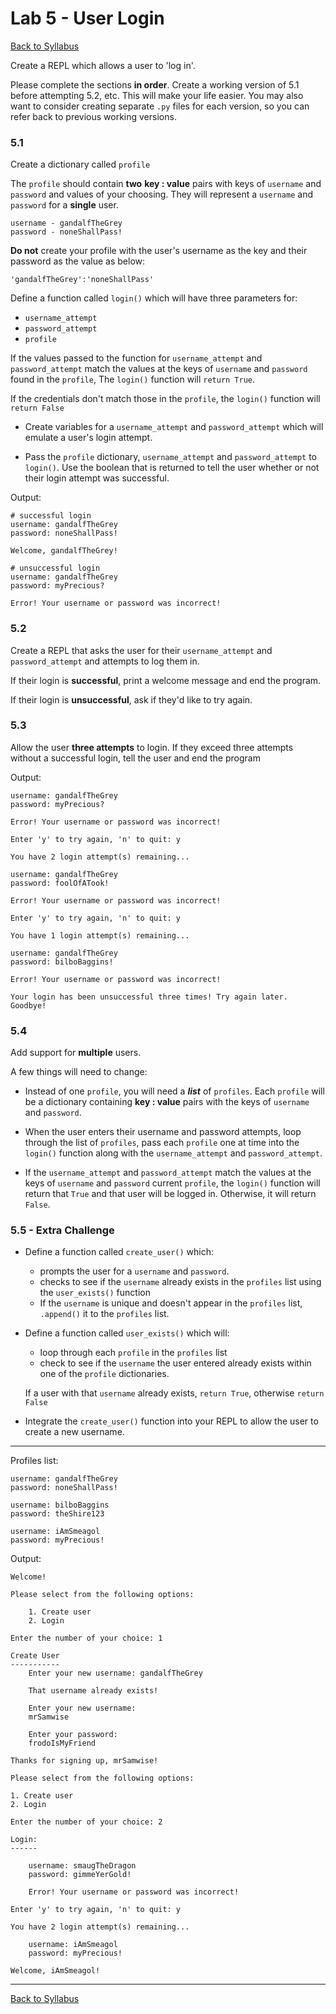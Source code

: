 # <a id="top"></a>Lab 5 - User Login

[Back to Syllabus](https://github.com/PdxCodeGuild/Programming102#top)

Create a REPL which allows a user to 'log in'.

Please complete the sections **in order**. Create a working version of 5.1 before attempting 5.2, etc. This will make your life easier. You may also want to consider creating separate `.py` files for each version, so you can refer back to previous working versions.

### **5.1**

Create a dictionary called `profile`

The `profile` should contain **two** **key : value** pairs with keys of `username` and `password` and values of your choosing. They will represent a `username` and `password` for a **single** user.

    username - gandalfTheGrey
    password - noneShallPass!

**Do not** create your profile with the user's username as the key and their password as the value as below:

    'gandalfTheGrey':'noneShallPass'

Define a function called `login()` which will have three parameters for:

- `username_attempt`
- `password_attempt`
- `profile`

If the values passed to the function for `username_attempt` and `password_attempt` match the values at the keys of `username` and `password` found in the `profile`, The `login()` function will `return True`.

If the credentials don't match those in the `profile`, the `login()` function will `return False`

- Create variables for a `username_attempt` and `password_attempt` which will emulate a user's login attempt.

- Pass the `profile` dictionary, `username_attempt` and `password_attempt` to `login()`. Use the boolean that is returned to tell the user whether or not their login attempt was successful.

Output:
```
# successful login
username: gandalfTheGrey
password: noneShallPass!

Welcome, gandalfTheGrey!

# unsuccessful login
username: gandalfTheGrey
password: myPrecious?

Error! Your username or password was incorrect!
```
### **5.2**

Create a REPL that asks the user for their `username_attempt` and `password_attempt` and attempts to log them in.

If their login is **successful**, print a welcome message and end the program.

If their login is **unsuccessful**, ask if they'd like to try again.

### **5.3**

Allow the user **three attempts** to login. If they exceed three attempts without a successful login, tell the user and end the program

Output:

    username: gandalfTheGrey
    password: myPrecious?

    Error! Your username or password was incorrect!

    Enter 'y' to try again, 'n' to quit: y

    You have 2 login attempt(s) remaining...

    username: gandalfTheGrey
    password: foolOfATook!

    Error! Your username or password was incorrect!

    Enter 'y' to try again, 'n' to quit: y

    You have 1 login attempt(s) remaining...

    username: gandalfTheGrey
    password: bilboBaggins!

    Error! Your username or password was incorrect!

    Your login has been unsuccessful three times! Try again later. Goodbye!

### **5.4**

Add support for **multiple** users.

A few things will need to change:

- Instead of one `profile`, you will need a **_list_** of `profiles`. Each `profile` will be a dictionary containing **key : value** pairs with the keys of `username` and `password`.
  
- When the user enters their username and password attempts, loop through the list of `profiles`, pass each `profile` one at time into the `login()` function along with the `username_attempt` and `password_attempt`.

- If the `username_attempt` and `password_attempt` match the values at the keys of `username` and `password` current `profile`, the `login()` function will return that `True` and that user will be logged in. Otherwise, it will return `False`.

### **5.5 - Extra Challenge**

- Define a function called `create_user()` which:

  - prompts the user for a `username` and `password`.
  - checks to see if the `username` already exists in the `profiles` list using the `user_exists()` function
  - If the `username` is unique and doesn't appear in the `profiles` list, `.append()` it to the `profiles` list.

- Define a function called `user_exists()` which will:

  - loop through each `profile` in the `profiles` list
  - check to see if the `username` the user entered already exists within one of the `profile` dictionaries.

  If a user with that `username` already exists, `return True`, otherwise `return False`

- Integrate the `create_user()` function into your REPL to allow the user to create a new username.

---

Profiles list:

    username: gandalfTheGrey
    password: noneShallPass!

    username: bilboBaggins
    password: theShire123

    username: iAmSmeagol
    password: myPrecious!

Output:

    Welcome!

    Please select from the following options:

        1. Create user
        2. Login

    Enter the number of your choice: 1

    Create User
    -----------
        Enter your new username: gandalfTheGrey

        That username already exists!

        Enter your new username:
        mrSamwise

        Enter your password:
        frodoIsMyFriend

    Thanks for signing up, mrSamwise!

    Please select from the following options:

    1. Create user
    2. Login

    Enter the number of your choice: 2

    Login:
    ------

        username: smaugTheDragon
        password: gimmeYerGold!

        Error! Your username or password was incorrect!

    Enter 'y' to try again, 'n' to quit: y

    You have 2 login attempt(s) remaining...

        username: iAmSmeagol
        password: myPrecious!

    Welcome, iAmSmeagol!

---

[Back to Syllabus](https://github.com/PdxCodeGuild/Programming102#top)
